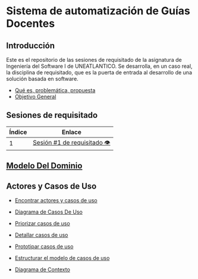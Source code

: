 # Sistema de automatización de Guías Docentes

## Introducción
Este es el repositorio de las sesiones de requisitado de la asignatura de Ingeniería del Software I de UNEATLANTICO. Se desarrolla, en un caso real, la disciplina de requisitado, que es la puerta de entrada al desarrollo de una solución basada en software. 
- [Qué es, problemática, propuesta](/introduccion/introduccion.md)
- [Objetivo General](/introduccion/objetivos.md)


## Sesiones de requisitado
<div align="center">

| Índice | Enlace |
|--------|--------|
| 1      | [Sesión #1 de requisitado 👁️](/SesionesDeRequisitado/Sesion1.md) |

</div>

## [Modelo Del Dominio](/ModeloDelDominio/modeloDelDominio.md)

## Actores y Casos de Uso

- [Encontrar actores y casos de uso](/CasosDeUso/Actores/Actores.md)
- [Diagrama de Casos De Uso](/CasosDeUso/diagramaCasosDeUso/DiagramaCasosDeUso.md)

- [Priorizar casos de uso](/CasosDeUso/Actores/Priorizar.md)
- [Detallar casos de uso](/CasosDeUso/Actores/Detallar.md)
- [Prototipar casos de uso](/CasosDeUso/prototipos/prototipos.md)
- [Estructurar el modelo de casos de uso](/CasosDeUso/Actores/Estructurar.md)


- [Diagrama de Contexto](/CasosDeUso/diagramaDeContexto/diagramaDeContexto.md) 



